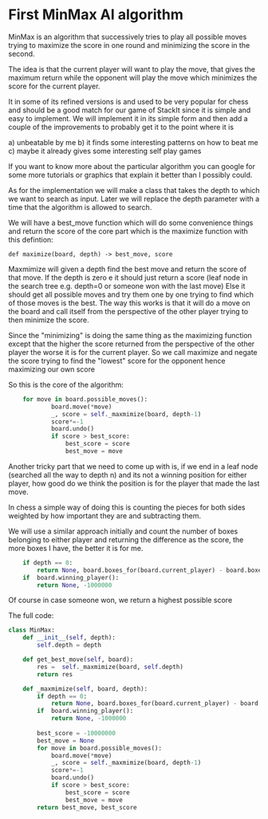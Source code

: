 # First MinMax AI algorithm

MinMax is an algorithm that successively tries to play all possible moves 
trying to maximize the score in one round and minimizing the score in the second.

The idea is that the current player will want to play the move,
that gives the maximum return while the opponent will play the move which minimizes the score for the current player.

It in some of its refined versions is and used to be very popular for chess and should be a good match for our game of StackIt since it is simple and easy to implement.
We will implement it in its simple form and then add a couple of the improvements to probably get it to the point where it is 

a) unbeatable by me
b) it finds some interesting patterns on how to beat me
c) maybe it already gives some interesting self play games

If you want to know more about the particular algorithm you can google for some more tutorials or graphics that explain it better than I possibly could.

As for the implementation we will make a class that takes the depth to which we want to search as input.
Later we will replace the depth parameter with a time that the algorithm is allowed to search.

We will have a best_move function which will do some convenience things and return the score of the core part which is the
maximize function with this defintion:

```
def maximize(board, depth) -> best_move, score
```

Maxmimize will given a depth find the best move and return the score of that move.
If the depth is zero e it should just return a score (leaf node in the search tree e.g. depth=0 or someone won with the last move)
Else it should get all possible moves and try them one by one trying to find which of those moves is the best.
The way this works is that it will do a move on the board and call itself from the perspective of the other player trying to then minimize the score.

Since the "minimizing" is doing the same thing as the maximizing function except that the higher the score returned from the perspective of the other player the worse it is for the current player.
So we call maximize and negate the score trying to find the "lowest" score for the opponent hence maximizing our own score

So this is the core of the algorithm:

```python
    for move in board.possible_moves():
            board.move(*move)
            _, score = self._maxmimize(board, depth-1)
            score*=-1
            board.undo()
            if score > best_score:
                best_score = score
                best_move = move

```

Another tricky part that we need to come up with is, if we end in a leaf node (searched all the way to depth n) and its not a winning position for either player,
how good do we think the position is for the player that made the last move.

In chess a simple way of doing this is counting the pieces for both sides weighted by how important they are and subtracting them.

We will use a similar approach initially and count the number of boxes belonging to either player and returning the difference as the score,
the more boxes I have, the better it is for me.

```python
    if depth == 0:
        return None, board.boxes_for(board.current_player) - board.boxes_for(board.other_player)
    if  board.winning_player():
        return None, -1000000
```

Of course in case someone won, we return a highest possible score
 
The full code:

```python
class MinMax:
    def __init__(self, depth):
        self.depth = depth

    def get_best_move(self, board):
        res =  self._maxmimize(board, self.depth)
        return res

    def _maxmimize(self, board, depth):
        if depth == 0:
            return None, board.boxes_for(board.current_player) - board.boxes_for(board.other_player)
        if  board.winning_player():
            return None, -1000000
    
        best_score = -10000000
        best_move = None
        for move in board.possible_moves():
            board.move(*move)
            _, score = self._maxmimize(board, depth-1)
            score*=-1
            board.undo()
            if score > best_score:
                best_score = score
                best_move = move
        return best_move, best_score

```


